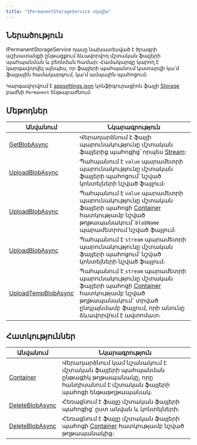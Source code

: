 ```yaml
---
title: "IPermanentStorageService սերվիս"
---
```


## Ներածություն

IPermanentStorageService դասը նախատեսված է ծրագրի աշխատանքի ընթացքում ձևավորվող մշտական ֆայլերի պահպանման և բեռնման համար։
Համակարգը կարող է կարգավորվել այնպես, որ ֆայլերի պահպանում կատարվի կա՛մ ֆայլային համակարգում, կա՛մ ամպային պահոցում։

Կարգավորվում է [appsettings.json](../../project/appsettings_json.md) կոնֆիգուրացիոն ֆայլի [Storage](../../project/appsettings_json.md#storage) բաժնի `Permanent` ենթաբաժնում։

## Մեթոդներ

| Անվանում | Նկարագրություն |
|----------|----------------|
| [GetBlobAsync](IPermanentStorageService/GetBlobAsync.md) | Վերադարձնում է ֆայլի պարունակությունը մշտական ֆայլերից պահոցից՝ որպես [Stream](https://learn.microsoft.com/en-us/dotnet/api/system.io.stream): |
| [UploadBlobAsync](IPermanentStorageService/UploadBlobAsync.md) | Պահպանում է `value` պարամետրի պարունակությունը մշտական ֆայլերի պահոցում՝ նշված կոնտեյների նշված ֆայլում։ |
| [UploadBlobAsync](IPermanentStorageService/UploadBlobAsync1.md) | Պահպանում է `value` պարամետրի պարունակությունը մշտական ֆայլերի պահոցի [Container](#container) հատկությամբ նշված թղթապանակում՝ `blobName` պարամետրում նշված ֆայլում։ |
| [UploadBlobAsync](IPermanentStorageService/UploadBlobAsync2.md) | Պահպանում է `stream` պարամետրի պարունակությունը մշտական ֆայլերի պահոցում՝ նշված կոնտեյների նշված ֆայլում։ |
| [UploadTempBlobAsync](IPermanentStorageService/UploadTempBlobAsync.md) | Պահպանում է `stream` պարամետրի պարունակությունը մշտական ֆայլերի պահոցի [Container](#container) հատկությամբ նշված թղթապանակում` տրված ընդլայնմամբ ֆայլում, որի անունը ձևավորվում է ավտոմատ։ |

## Հատկություններ

| Անվանում | Նկարագրություն |
|----------|----------------|
| [Container](IPermanentStorageService/Container.md) | Վերադարձնում կամ նշանակում է մշտական ֆայլերի պահպանման ընթացիկ թղթապանակը, որը հանդիսանում է մշտական ֆայլերի պահոցի ենթաթղթապանակ։ |
| [DeleteBlobAsync](IPermanentStorageService/DeleteBlobAsync.md) | Հեռացնում է ֆայլը մշտական ֆայլերի պահոցից՝ ըստ անվան և կոնտեյների։ |
| [DeleteBlobAsync](IPermanentStorageService/DeleteBlobAsync1.md) | Հեռացնում է ֆայլը մշտական ֆայլերի պահոցի [Container](#container) հատկությամբ նշված թղթապանակից։ |
